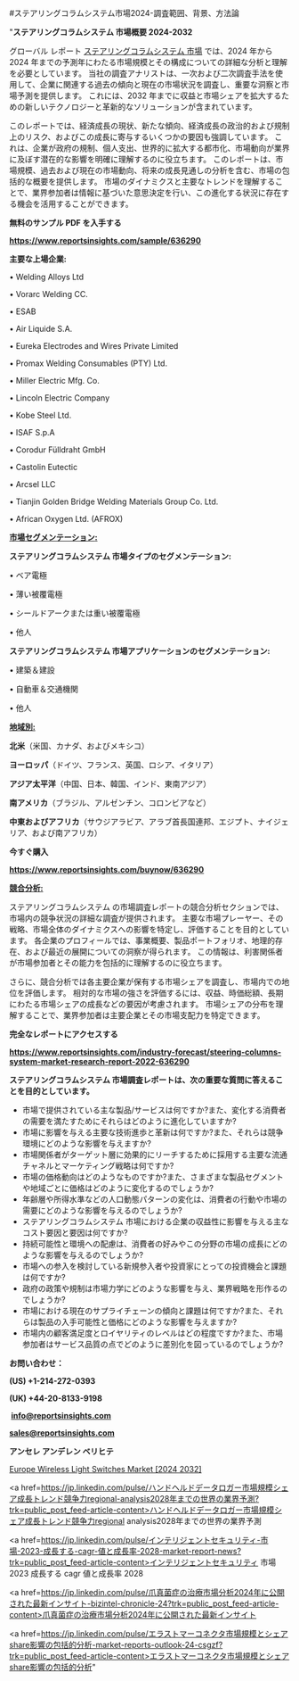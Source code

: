 #ステアリングコラムシステム市場2024-調査範囲、背景、方法論

"<strong>ステアリングコラムシステム 市場概要 2024-2032</strong>

グローバル レポート <a href=https://www.reportsinsights.com/sample/636290>ステアリングコラムシステム 市場</a> では、2024 年から 2024 年までの予測年にわたる市場規模とその構成についての詳細な分析と理解を必要としています。 当社の調査アナリストは、一次および二次調査手法を使用して、企業に関連する過去の傾向と現在の市場状況を調査し、重要な洞察と市場予測を提供します。 これには、2032 年までに収益と市場シェアを拡大​​するための新しいテクノロジーと革新的なソリューションが含まれています。

このレポートでは、経済成長の現状、新たな傾向、経済成長の政治的および規制上のリスク、およびこの成長に寄与するいくつかの要因も強調しています。 これは、企業が政府の規制、個人支出、世界的に拡大する都市化、市場動向が業界に及ぼす潜在的な影響を明確に理解するのに役立ちます。 このレポートは、市場規模、過去および現在の市場動向、将来の成長見通しの分析を含む、市場の包括的な概要を提供します。 市場のダイナミクスと主要なトレンドを理解することで、業界参加者は情報に基づいた意思決定を行い、この進化する状況に存在する機会を活用することができます。

<strong><b>無料のサンプル PDF を入手する</b></strong>

<a href=https://www.reportsinsights.com/sample/636290><strong><u>https://www.reportsinsights.com/sample/636290</u></strong></a>

<strong>主要な上場企業:</strong>

• Welding Alloys Ltd

• Vorarc Welding CC.

• ESAB

• Air Liquide S.A.

• Eureka Electrodes and Wires Private Limited

• Promax Welding Consumables (PTY) Ltd.

• Miller Electric Mfg. Co.

• Lincoln Electric Company

• Kobe Steel Ltd.

• ISAF S.p.A

• Corodur Fülldraht GmbH

• Castolin Eutectic

• Arcsel LLC

• Tianjin Golden Bridge Welding Materials Group Co. Ltd.

• African Oxygen Ltd. (AFROX)

<strong><u>市場セグメンテーション</u></strong><strong><u>:</u></strong>

<strong>ステアリングコラムシステム 市場タイプのセグメンテーション:</strong>

• ベア電極

• 薄い被覆電極

• シールドアークまたは重い被覆電極

• 他人

<strong>ステアリングコラムシステム 市場アプリケーションのセグメンテーション:</strong>

• 建築＆建設

• 自動車＆交通機関

• 他人

<strong><u>地域別</u></strong><strong><u>:</u></strong>

<strong>北米</strong>（米国、カナダ、およびメキシコ）

<strong>ヨーロッパ</strong>（ドイツ、フランス、英国、ロシア、イタリア）

<strong>アジア太平洋</strong>（中国、日本、韓国、インド、東南アジア）

<strong>南アメリカ</strong>（ブラジル、アルゼンチン、コロンビアなど）

<strong>中東およびアフリカ</strong>（サウジアラビア、アラブ首長国連邦、エジプト、ナイジェリア、および南アフリカ）

<strong>今すぐ購入</strong>

<a href=https://www.reportsinsights.com/buynow/636290><strong><u>https://www.reportsinsights.com/buynow/636290</u></strong></a>

<strong><u>競合分析:</u></strong>

ステアリングコラムシステム の市場調査レポートの競合分析セクションでは、市場内の競争状況の詳細な調査が提供されます。 主要な市場プレーヤー、その戦略、市場全体のダイナミクスへの影響を特定し、評価することを目的としています。 各企業のプロフィールでは、事業概要、製品ポートフォリオ、地理的存在、および最近の展開についての洞察が得られます。 この情報は、利害関係者が市場参加者とその能力を包括的に理解するのに役立ちます。

さらに、競合分析では各主要企業が保有する市場シェアを調査し、市場内での地位を評価します。 相対的な市場の強さを評価するには、収益、時価総額、長期にわたる市場シェアの成長などの要因が考慮されます。 市場シェアの分布を理解することで、業界参加者は主要企業とその市場支配力を特定できます。

<strong>完全なレポートにアクセスする</strong>

<a href=https://www.reportsinsights.com/industry-forecast/steering-columns-system-market-research-report-2022-636290><strong><u><b>https://www.reportsinsights.com/industry-forecast/steering-columns-system-market-research-report-2022-636290</b></u></strong></a>

<strong><b>ステアリングコラムシステム 市場調査レポートは、次の重要な質問に答えることを目的としています。</b></strong>
<ul>
  <li>市場で提供されている主な製品/サービスは何ですか?また、変化する消費者の需要を満たすためにそれらはどのように進化していますか?</li>
  <li>市場に影響を与える主要な技術進歩と革新は何ですか?また、それらは競争環境にどのような影響を与えますか?</li>
  <li>市場関係者がターゲット層に効果的にリーチするために採用する主要な流通チャネルとマーケティング戦略は何ですか?</li>
  <li>市場の価格動向はどのようなものですか?また、さまざまな製品セグメントや地域ごとに価格はどのように変化するのでしょうか?</li>
  <li>年齢層や所得水準などの人口動態パターンの変化は、消費者の行動や市場の需要にどのような影響を与えるのでしょうか?</li>
  <li>ステアリングコラムシステム 市場における企業の収益性に影響を与える主なコスト要因と要因は何ですか?</li>
  <li>持続可能性と環境への配慮は、消費者の好みやこの分野の市場の成長にどのような影響を与えるのでしょうか?</li>
  <li>市場への参入を検討している新規参入者や投資家にとっての投資機会と課題は何ですか?</li>
  <li>政府の政策や規制は市場力学にどのような影響を与え、業界戦略を形作るのでしょうか?</li>
  <li>市場における現在のサプライチェーンの傾向と課題は何ですか?また、それらは製品の入手可能性と価格にどのような影響を与えますか?</li>
  <li>市場内の顧客満足度とロイヤリティのレベルはどの程度ですか?また、市場参加者はサービス品質の点でどのように差別化を図っているのでしょうか?</li>
</ul>
<strong>お問い合わせ：</strong>

<strong>(US) +1-214-272-0393</strong>

<strong>(UK) +44-20-8133-9198</strong>

<strong> </strong><a href=info@reportsinsights.com><strong><u>info@reportsinsights.com</u></strong></a>

<a href=sales@reportsinsights.com><strong><u>sales@reportsinsights.com</u></strong></a>

<strong>アンセレ アンデレン ベリヒテ</strong>

<a href=https://www.linkedin.com/pulse/europe-wireless-light-switches-market-in-depth-mvpgf/>Europe Wireless Light Switches Market [2024 2032]</a>

<a href=https://jp.linkedin.com/pulse/ハンドヘルドデータロガー市場規模シェア成長トレンド競争力regional-analysis2028年までの世界の業界予測?trk=public_post_feed-article-content>ハンドヘルドデータロガー市場規模シェア成長トレンド競争力regional analysis2028年までの世界の業界予測</a>

<a href=https://jp.linkedin.com/pulse/インテリジェントセキュリティ-市場-2023-成長する-cagr-値と成長率-2028-market-report-news?trk=public_post_feed-article-content>インテリジェントセキュリティ 市場 2023 成長する cagr 値と成長率 2028</a>

<a href=https://jp.linkedin.com/pulse/爪真菌症の治療市場分析2024年に公開された最新インサイト-bizintel-chronicle-24?trk=public_post_feed-article-content>爪真菌症の治療市場分析2024年に公開された最新インサイト</a>

<a href=https://jp.linkedin.com/pulse/エラストマーコネクタ市場規模とシェアshare影響の包括的分析-market-reports-outlook-24-csgzf?trk=public_post_feed-article-content>エラストマーコネクタ市場規模とシェアshare影響の包括的分析</a>"
